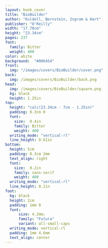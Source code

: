 ```yaml
---
layout: book_cover
title: "BioBuilder"
author: "Kuldell, Bernstein, Ingram & Hart"
publisher: "O'Reilly"
width: "17.78cm"
height: "23.34cm"
pages: 237
font:
  family: Bitter
  weight: 400
color: white
background:  "#006454"
front:
  img: "/images/covers/BioBuilder/cover.png"
back:
  img: /images/covers/BioBuilder/back.png
head:
  img: /images/covers/BioBuilder/square.png
  bg: black
  height: 1.25in
top:
  height: "calc(23.34cm - 7cm - 1.25in)"
  padding: 0.3cm 0
  font:
    size:  0.4in
    family: Bitter
    weight: 400
  writing_mode: "vertical-rl"
  line_height: 0.61in
bottom:
  height: 5cm
  padding: 0.3cm 2mm
  text_align: right
  font:
    size:  0.2in
    family: sans-serif
    weight: 400
  writing_mode: "vertical-rl"
  line_height: 0.2in
foot:
  bg: black
  height: 2cm
  padding: 1mm 0
  font:
      size: 4.2mm;
      family: "Futura"
      variant: all-small-caps
  writing_mode: vertical-rl
  padding: 1mm 4.6mm
  text_align: center
---
```

